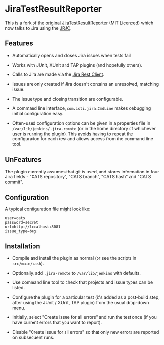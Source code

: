 JiraTestResultReporter
======================

This is a fork of the [original
JiraTestResultReporter](https://github.com/maplesteve/JiraTestResultReporter)
(MIT Licenced) which now talks to Jira using the
[JRJC](https://ecosystem.atlassian.net/wiki/display/JRJC/Home).

## Features

* Automatically opens and closes Jira issues when tests fail.

* Works with JUnit, XUnit and TAP plugins (and hopefully others).

* Calls to Jira are made via the [Jira Rest
  Client](https://ecosystem.atlassian.net/wiki/display/JRJC/Home).

* Issues are only created if Jira doesn't contains an unresolved,
  matching issue.

* The issue type and closing transition are configurable.

* A command line interface, `com.isti.jira.CmdLine` makes
  debugging initial configuration easy.

* Often-used configuration options can be given in a properties file
  in `/var/lib/jenkins/.jira-remote` (or in the home directory of
  whichever user is running the plugin).  This avoids having to repeat
  the configuration for each test and allows access from the command
  line tool.

## UnFeatures

The plugin currently assumes that git is used, and stores information in
four Jira fields - "CATS repository", "CATS branch", "CATS hash" and
"CATS commit".

## Configuration

  A typical configuration file might look like:

```
user=cats
password=secret
url=http://localhost:8081
issue_type=bug
```

## Installation

* Compile and install the plugin as normal (or see the scripts in
  `src/main/bash`).

* Optionally, add `.jira-remote` to `/var/lib/jenkins` with defaults.

* Use command line tool to check that projects and issue types can be
  listed.

* Configure the plugin for a particular test (it's added as a
  post-build step, after using the JUnit / XUnit, TAP plugin) from 
  the usual drop-down menu.

* Initially, select "Create issue for all errors" and run the test
  once (if you have current errors that you want to report).

* Disable "Create issue for all errors" so that only new errors are
  reported on subsequent runs.
